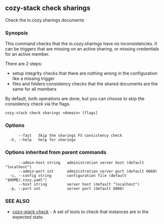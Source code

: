 ## cozy-stack check sharings

Check the io.cozy.sharings documents

### Synopsis


This command checks that the io.cozy.sharings have no inconsistencies. It can
be triggers that are missing on an active sharing, or missing credentials for
an active member.

There are 2 steps:

- setup integrity checks that there are nothing wrong in the configuration like
  a missing trigger
- files and folders consistency checks that the shared documents are the same
  for all members

By default, both operations are done, but you can choose to skip the consistency
check via the flags.


```
cozy-stack check sharings <domain> [flags]
```

### Options

```
      --fast   Skip the sharings FS consistency check
  -h, --help   help for sharings
```

### Options inherited from parent commands

```
      --admin-host string   administration server host (default "localhost")
      --admin-port int      administration server port (default 6060)
  -c, --config string       configuration file (default "$HOME/.cozy.yaml")
      --host string         server host (default "localhost")
  -p, --port int            server port (default 8080)
```

### SEE ALSO

* [cozy-stack check](cozy-stack_check.md)	 - A set of tools to check that instances are in the expected state.

